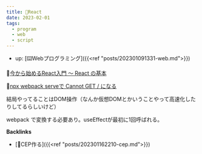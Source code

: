 ```yaml
---
title: 📝React
date: 2023-02-01
tags:
  - program
  - web
  - script
---
```


- up: [⌨️Webプログラミング]({{<ref "posts/202301091331-web.md">}})  

📝[今から始めるReact入門 〜 React の基本](https://qiita.com/TsutomuNakamura/items/72d8cf9f07a5a30be048)  

📝[npx webpack serveで Cannot GET / になる](https://scrapbox.io/dicenull/npx_webpack_serve%E3%81%A7_Cannot_GET_%2F_%E3%81%AB%E3%81%AA%E3%82%8B)

結局やってることはDOM操作（なんか仮想DOMとかいうことやって高速化したりしてるらしいけど）  

webpack で変換する必要あり。useEffectが最初に1回呼ばれる。  

**Backlinks**
- [📝CEP作る]({{<ref "posts/202301162210-cep.md">}})  